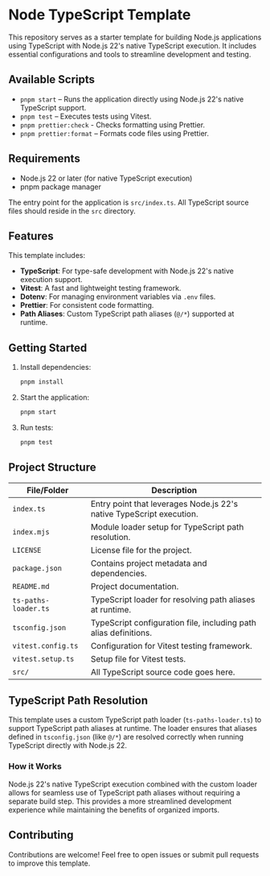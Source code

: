 # Node TypeScript Template

This repository serves as a starter template for building Node.js applications using TypeScript with Node.js 22's native TypeScript execution. It includes essential configurations and tools to streamline development and testing.

## Available Scripts

- `pnpm start` – Runs the application directly using Node.js 22's native TypeScript support.
- `pnpm test` – Executes tests using Vitest.
- `pnpm prettier:check` - Checks formatting using Prettier.
- `pnpm prettier:format` – Formats code files using Prettier.

## Requirements

- Node.js 22 or later (for native TypeScript execution)
- pnpm package manager

The entry point for the application is `src/index.ts`. All TypeScript source files should reside in the `src` directory.

## Features

This template includes:

- **TypeScript**: For type-safe development with Node.js 22's native execution support.
- **Vitest**: A fast and lightweight testing framework.
- **Dotenv**: For managing environment variables via `.env` files.
- **Prettier**: For consistent code formatting.
- **Path Aliases**: Custom TypeScript path aliases (`@/*`) supported at runtime.

## Getting Started

1. Install dependencies:

   ```bash
   pnpm install
   ```

2. Start the application:

   ```bash
   pnpm start
   ```

3. Run tests:
   ```bash
   pnpm test
   ```

## Project Structure

| File/Folder         | Description                                                            |
| ------------------- | ---------------------------------------------------------------------- |
| `index.ts`          | Entry point that leverages Node.js 22's native TypeScript execution.  |
| `index.mjs`         | Module loader setup for TypeScript path resolution.                   |
| `LICENSE`           | License file for the project.                                         |
| `package.json`      | Contains project metadata and dependencies.                           |
| `README.md`         | Project documentation.                                                |
| `ts-paths-loader.ts`| TypeScript loader for resolving path aliases at runtime.             |
| `tsconfig.json`     | TypeScript configuration file, including path alias definitions.      |
| `vitest.config.ts`  | Configuration for Vitest testing framework.                           |
| `vitest.setup.ts`   | Setup file for Vitest tests.                                          |
| `src/`              | All TypeScript source code goes here.                                 |

## TypeScript Path Resolution

This template uses a custom TypeScript path loader (`ts-paths-loader.ts`) to support TypeScript path aliases at runtime. The loader ensures that aliases defined in `tsconfig.json` (like `@/*`) are resolved correctly when running TypeScript directly with Node.js 22.

### How it Works

Node.js 22's native TypeScript execution combined with the custom loader allows for seamless use of TypeScript path aliases without requiring a separate build step. This provides a more streamlined development experience while maintaining the benefits of organized imports.

## Contributing

Contributions are welcome! Feel free to open issues or submit pull requests to improve this template.
